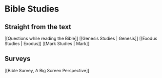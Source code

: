 # Bible Studies
## Straight from the text
[[Questions while reading the Bible]]
[[Genesis Studies | Genesis]]
[[Exodus Studies | Exodus]]
[[Mark Studies | Mark]]

## Surveys
[[Bible Survey, A Big Screen Perspective]]